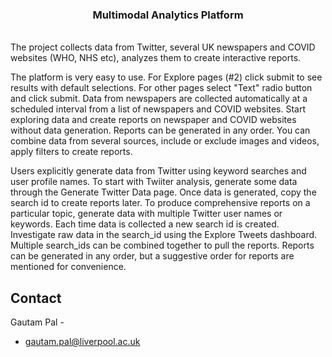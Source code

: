 <div id="top"></div>
<h3 align="center">Multimodal Analytics Platform</h3>

  <p align="left">
    <br />
The project collects data from Twitter, several UK newspapers and COVID websites (WHO, NHS etc), analyzes them to create interactive reports.

The platform is very easy to use. For Explore pages (#2) click submit to see results with default selections. For other pages select "Text" radio button and click submit.
Data from newspapers are collected automatically at a scheduled interval from a list of newspapers and COVID websites. Start exploring data and create reports on newspaper and COVID websites without data generation. Reports can be generated in any order. You can combine data from several sources, include or exclude images and videos, apply filters to create reports.

Users explicitly generate data from Twitter using keyword searches and user profile names. To start with Twiiter analysis, generate some data through the Generate Twitter Data page. Once data is generated, copy the search id to create reports later. To produce comprehensive reports on a particular topic, generate data with multiple Twitter user names or keywords. Each time data is collected a new search id is created. Investigate raw data in the search_id using the Explore Tweets dashboard. Multiple search_ids can be combined together to pull the reports. Reports can be generated in any order, but a suggestive order for reports are mentioned for convenience.
  </p>
</div>





<!-- CONTACT -->
## Contact

Gautam Pal - 
 - gautam.pal@liverpool.ac.uk


